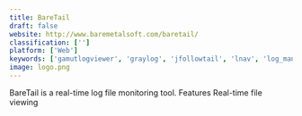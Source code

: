 ```yaml
---
title: BareTail
draft: false 
website: http://www.baremetalsoft.com/baretail/
classification: ['']
platform: ['Web']
keywords: ['gamutlogviewer', 'graylog', 'jfollowtail', 'lnav', 'log_manager', 'log_parser_lizard', 'logfusion', 'logviewplus', 'logwatch', 'phpstorm', 'quickmanager_outputviewer', 'retrospective_log_analyzer', 'snaketail', 'tail_for_win32', 'universal_viewer', 'winja', 'glogg', 'logsniffer', 'mtail', 'yata']
image: logo.png
---
```

BareTail is a real-time log file monitoring tool.
Features
Real-time file viewing